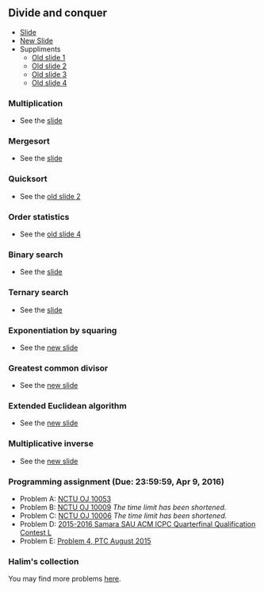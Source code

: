 ## Divide and conquer

+   [Slide](PSPT_lec10_dnc_ps.pdf)
+   [New Slide](lec04.pdf)
+   Suppliments
    +   [Old slide 1](ItoA_lec02_intro.pdf)
    +   [Old slide 2](ItoA_lec03_dnc.pdf)
    +   [Old slide 3](ItoA_lec06_sorting.pdf)
    +   [Old slide 4](ItoA_lec07_order_statistics.pdf)

### Multiplication

+   See the [slide](PSPT_lec10_dnc_ps.pdf)

### Mergesort

+   See the [slide](PSPT_lec10_dnc_ps.pdf)

### Quicksort

+   See the [old slide 2](ItoA_lec03_dnc.pdf)

### Order statistics

+   See the [old slide 4](ItoA_lec07_order_statistics.pdf)

### Binary search

+   See the [slide](PSPT_lec10_dnc_ps.pdf)

### Ternary search

+   See the [slide](PSPT_lec10_dnc_ps.pdf)

### Exponentiation by squaring

+   See the [new slide](lec04.pdf)

### Greatest common divisor

+   See the [new slide](lec04.pdf)

### Extended Euclidean algorithm

+   See the [new slide](lec04.pdf)

### Multiplicative inverse

+   See the [new slide](lec04.pdf)

### Programming assignment (Due: 23:59:59, Apr 9, 2016)

+   Problem A: [NCTU OJ 10053](https://oj.nctu.me/groups/2/problems/10053/)
+   Problem B: [NCTU OJ 10009](https://oj.nctu.me/groups/1/problems/10009/) *The time limit has been shortened.*
+   Problem C: [NCTU OJ 10006](https://oj.nctu.me/groups/1/problems/10006/) *The time limit has been shortened.*
+   Problem D: [2015-2016 Samara SAU ACM ICPC Quarterfinal Qualification Contest L](http://codeforces.com/gym/100812/problem/L)
+   Problem E: [Problem 4, PTC August 2015](http://140.116.249.152/e-Tutor/mod/programming/view.php?a=12508)

### Halim's collection

You may find more problems [here](https://uva.onlinejudge.org/index.php?option=com_onlinejudge&Itemid=8&category=660).
